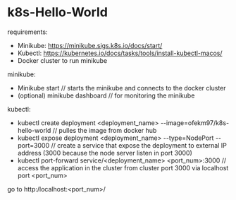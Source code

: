 # k8s-Hello-World

requirements:
* Minikube: https://minikube.sigs.k8s.io/docs/start/
* Kubectl: https://kubernetes.io/docs/tasks/tools/install-kubectl-macos/
* Docker cluster to run minikube

minikube:
* Minikube start // starts the minikube and connects to the docker cluster
* (optional) minikube dashboard // for monitoring the minikube

kubectl:
* kubectl create deployment <deployment_name> --image=ofekm97/k8s-hello-world // pulles the image from docker hub
* kubectl expose deployment <deployment_name> --type=NodePort --port=3000 // create a service that expose the deployment to external IP address (3000 because the node server listen in port 3000)
* kubectl port-forward service/<deployment_name> <port_num>:3000 // access the application in the cluster from cluster port 3000 via localhost port <port_num>
  
go to http:/localhost:<port_num>/
